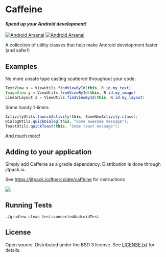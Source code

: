 # Caffeine 
#### _Speed up your Android development!_

[![Android Arsenal](https://img.shields.io/badge/Android%20Arsenal-Caffeine-brightgreen.svg?style=flat)](http://android-arsenal.com/details/1/1055)
[![Android Arsenal](https://img.shields.io/badge/Android%20Arsenal-Caffeine-brightgreen.svg?style=flat)](http://android-arsenal.com/details/1/1055)


A collection of utility classes that help make Android development faster (and safer!)


## Examples

No more unsafe type casting scattered throughout your code:

```java
TextView x = ViewUtils.findViewById(this, R.id.my_text)
ImageView y = ViewUtils.findViewById(this, R.id.my_image)
LinearLayout z = ViewUtils.findViewById(this, R.id.my_layout)
```

Some handy 1-liners:

```java
ActivityUtils.launchActivity(this, SomeNewActivity.class);
DialogUtils.quickDialog(this, "Some awesome message");
ToastUtils.quickToast(this, "Some toast message");
```

[And much more!](http://percolate.github.io/caffeine/javadoc/)


## Adding to your application

Simply add Caffeine as a gradle dependency.  Distribution is done through jitpack.io.

See https://jitpack.io/#percolate/caffeine for instructions

[![](https://jitpack.io/v/percolate/caffeine.svg)](https://jitpack.io/#percolate/caffeine)


## Running Tests

`./gradlew clean test:connectedAndroidTest`


## License

Open source.  Distributed under the BSD 3 license.  See [LICENSE.txt](https://github.com/percolate/caffeine/blob/master/LICENSE.txt) for details.

